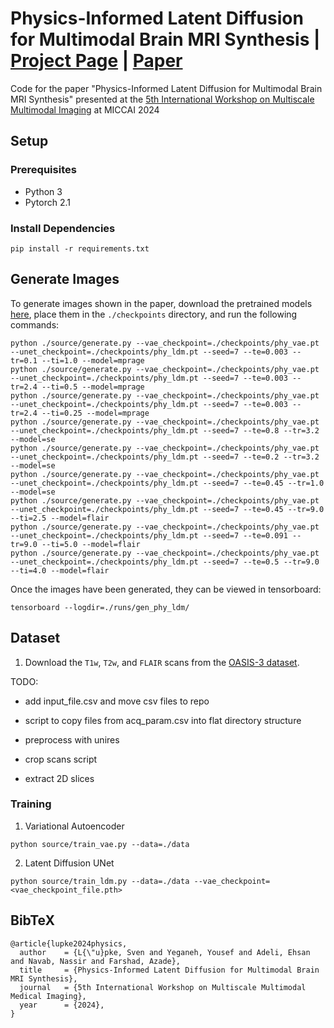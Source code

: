 # Physics-Informed Latent Diffusion for Multimodal Brain MRI Synthesis | [Project Page](https://sven-luepke.github.io/phy-ldm-mri/) | [Paper](https://arxiv.org/abs/2409.13532)

Code for the paper "Physics-Informed Latent Diffusion for Multimodal Brain MRI Synthesis" presented at the [5th International Workshop on Multiscale Multimodal Imaging](https://mmmi2024.github.io/) at MICCAI 2024

## Setup
### Prerequisites
- Python 3
- Pytorch 2.1
### Install Dependencies
```
pip install -r requirements.txt
```

## Generate Images
To generate images shown in the paper, download the pretrained models [here](https://drive.google.com/drive/folders/1MmBI_DKFBgfpPQJgUtjH4Y2qVGHu4TMR?usp=drive_link), place them in the `./checkpoints` directory, and run the following commands:

```
python ./source/generate.py --vae_checkpoint=./checkpoints/phy_vae.pt --unet_checkpoint=./checkpoints/phy_ldm.pt --seed=7 --te=0.003 --tr=0.1 --ti=1.0 --model=mprage
python ./source/generate.py --vae_checkpoint=./checkpoints/phy_vae.pt --unet_checkpoint=./checkpoints/phy_ldm.pt --seed=7 --te=0.003 --tr=2.4 --ti=0.5 --model=mprage
python ./source/generate.py --vae_checkpoint=./checkpoints/phy_vae.pt --unet_checkpoint=./checkpoints/phy_ldm.pt --seed=7 --te=0.003 --tr=2.4 --ti=0.25 --model=mprage
python ./source/generate.py --vae_checkpoint=./checkpoints/phy_vae.pt --unet_checkpoint=./checkpoints/phy_ldm.pt --seed=7 --te=0.8 --tr=3.2 --model=se
python ./source/generate.py --vae_checkpoint=./checkpoints/phy_vae.pt --unet_checkpoint=./checkpoints/phy_ldm.pt --seed=7 --te=0.2 --tr=3.2 --model=se
python ./source/generate.py --vae_checkpoint=./checkpoints/phy_vae.pt --unet_checkpoint=./checkpoints/phy_ldm.pt --seed=7 --te=0.45 --tr=1.0 --model=se
python ./source/generate.py --vae_checkpoint=./checkpoints/phy_vae.pt --unet_checkpoint=./checkpoints/phy_ldm.pt --seed=7 --te=0.45 --tr=9.0 --ti=2.5 --model=flair
python ./source/generate.py --vae_checkpoint=./checkpoints/phy_vae.pt --unet_checkpoint=./checkpoints/phy_ldm.pt --seed=7 --te=0.091 --tr=9.0 --ti=5.0 --model=flair
python ./source/generate.py --vae_checkpoint=./checkpoints/phy_vae.pt --unet_checkpoint=./checkpoints/phy_ldm.pt --seed=7 --te=0.5 --tr=9.0 --ti=4.0 --model=flair
```
Once the images have been generated, they can be viewed in tensorboard:
```
tensorboard --logdir=./runs/gen_phy_ldm/
```

## Dataset
1. Download the `T1w`, `T2w`, and `FLAIR` scans from the [OASIS-3 dataset](https://sites.wustl.edu/oasisbrains/home/oasis-3/).

TODO:
- add input_file.csv and move csv files to repo

- script to copy files from acq_param.csv into flat directory structure
- preprocess with unires
- crop scans script
- extract 2D slices

### Training
1. Variational Autoencoder
```
python source/train_vae.py --data=./data
```
2. Latent Diffusion UNet
```
python source/train_ldm.py --data=./data --vae_checkpoint=<vae_checkpoint_file.pth>
```

## BibTeX
```
@article{lupke2024physics,
  author    = {L{\"u}pke, Sven and Yeganeh, Yousef and Adeli, Ehsan and Navab, Nassir and Farshad, Azade},
  title     = {Physics-Informed Latent Diffusion for Multimodal Brain MRI Synthesis},
  journal   = {5th International Workshop on Multiscale Multimodal Medical Imaging},
  year      = {2024},
}
```
